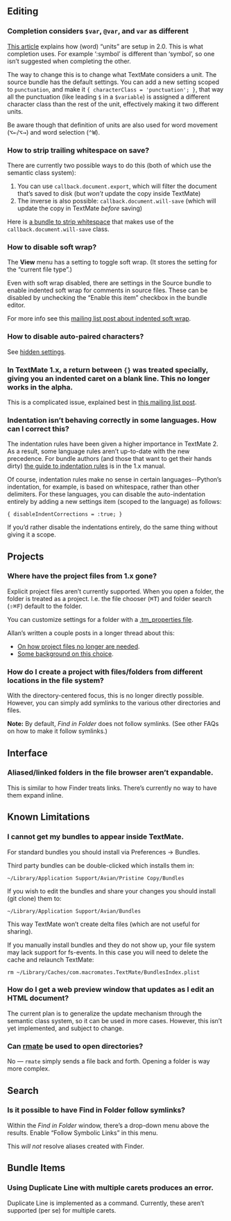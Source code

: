 ## Editing

### Completion considers `$var`, `@var`, and `var` as different

[This article](http://blog.macromates.com/2012/clever-completion/ "TextMate Blog » Clever Completion") explains how (word) “units” are setup in 2.0. This is what completion uses. For example ‘:symbol’ is different than ‘symbol’, so one isn’t suggested when completing the other.

The way to change this is to change what TextMate considers a unit. The source bundle has the default settings. You can add a new setting scoped to `punctuation`, and make it `{ characterClass = 'punctuation'; }`, that way all the punctuation (like leading `$` in a `$variable`) is assigned a different character class than the rest of the unit, effectively making it two different units.

Be aware though that definition of units are also used for word movement (<kbd>⌥←</kbd>/<kbd>⌥→</kbd>) and word selection (<kbd>⌃W</kbd>).

### How to strip trailing whitespace on save?

There are currently two possible ways to do this (both of which use the semantic class system):

1. You can use `callback.document.export`, which will filter the document that’s saved to disk (but *won’t* update the copy inside TextMate)
1. The inverse is also possible: `callback.document.will-save` (which will update the copy in TextMate *before* saving)

Here is [a bundle to strip whitespace](https://github.com/bomberstudios/Strip-Whitespace-On-Save.tmbundle) that makes use of the `callback.document.will-save` class.

### How to disable soft wrap?

The **View** menu has a setting to toggle soft wrap. (It stores the setting for the “current file type”.)

Even with soft wrap disabled, there are settings in the Source bundle to enable indented soft wrap for comments in source files. These can be disabled by unchecking the “Enable this item” checkbox in the bundle editor.

For more info see this [mailing list post about indented soft wrap](http://lists.macromates.com/textmate/2011-December/033547.html).

### How to disable auto-paired characters?

See [hidden settings](https://github.com/textmate/textmate/wiki/Hidden-Settings#disabling-auto-paired-characters).

### In TextMate 1.x, a return between `{}` was treated specially, giving you an indented caret on a blank line. This no longer works in the alpha.

This is a complicated issue, explained best in [this mailing list post](http://lists.macromates.com/textmate/2012-January/034108.html "[TxMt] Re: Indentation (TM2 R bundle)").

### Indentation isn’t behaving correctly in some languages. How can I correct this?

The indentation rules have been given a higher importance in TextMate 2. As a result, some language rules aren’t up-to-date with the new precedence. For bundle authors (and those that want to get their hands dirty) [the guide to indentation rules](http://manual.macromates.com/en/appendix#indentation_rules.html "TextMate Manual » Appendix") is in the 1.x manual.

Of course, indentation rules make no sense in certain languages--Python’s indentation, for example, is based on whitespace, rather than other delimiters. For these languages, you can disable the auto-indentation entirely by adding a new settings item (scoped to the language) as follows:

	{ disableIndentCorrections = :true; }

If you’d rather disable the indentations entirely, do the same thing without giving it a scope.


## Projects

### Where have the project files from 1.x gone?

Explicit project files aren’t currently supported. When you open a folder, the folder is treated as a project.  I.e. the file chooser (<kbd>⌘T</kbd>) and folder search (<kbd>⇧⌘F</kbd>) default to the folder.

You can customize settings for a folder with a [.tm_properties file](http://blog.macromates.com/2011/git-style-configuration/ "TextMate Blog » Git Style Configuration").

Allan’s written a couple posts in a longer thread about this:

- [On how project files no longer are needed](http://lists.macromates.com/textmate/2011-December/033403.html "[TxMt] Re: Projects are gone in TM2?").
- [Some background on this choice](http://lists.macromates.com/textmate/2011-December/033522.html "[TxMt] Re: Projects are gone in TM2?").

### How do I create a project with files/folders from different locations in the file system?

With the directory-centered focus, this is no longer directly possible. However, you can simply add symlinks to the various other directories and files.

**Note:** By default, *Find in Folder* does not follow symlinks. (See other FAQs on how to make it follow symlinks.)


## Interface

### Aliased/linked folders in the file browser aren’t expandable.

This is similar to how Finder treats links. There’s currently no way to have them expand inline.


## Known Limitations

### I cannot get my bundles to appear inside TextMate. 

For standard bundles you should install via Preferences → Bundles.

Third party bundles can be double-clicked which installs them in:

	~/Library/Application Support/Avian/Pristine Copy/Bundles

If you wish to edit the bundles and share your changes you should install (git clone) them to:

	~/Library/Application Support/Avian/Bundles

This way TextMate won’t create delta files (which are not useful for sharing).

If you manually install bundles and they do not show up, your file system may lack support for fs-events. In this case you will need to delete the cache and relaunch TextMate:

	rm ~/Library/Caches/com.macromates.TextMate/BundlesIndex.plist

### How do I get a web preview window that updates as I edit an HTML document?

The current plan is to generalize the update mechanism through the semantic class system, so it can be used in more cases. However, this isn’t yet implemented, and subject to change.

### Can [rmate](https://github.com/textmate/rmate) be used to open directories?

No — `rmate` simply sends a file back and forth. Opening a folder is way more complex.


## Search

### Is it possible to have Find in Folder follow symlinks?

Within the *Find in Folder* window, there’s a drop-down menu above the results. Enable “Follow Symbolic Links” in this menu.

This *will not* resolve aliases created with Finder.

## Bundle Items

### Using Duplicate Line with multiple carets produces an error.

Duplicate Line is implemented as a command. Currently, these aren’t supported (per se) for multiple carets.